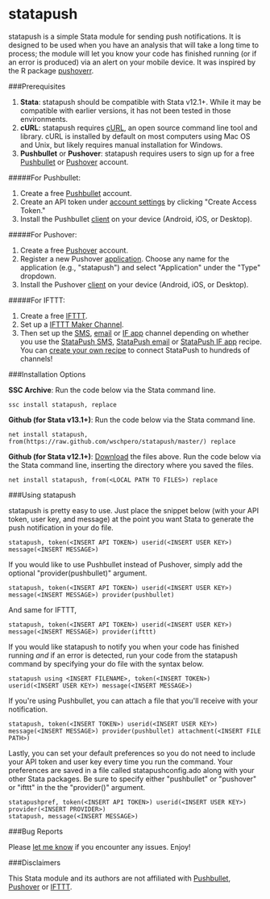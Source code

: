 # statapush
statapush is a simple Stata module for sending push notifications. It is designed to be used when you have an analysis that will take a long time to process; the module will let you know your code has finished running (or if an error is produced) via an alert on your mobile device. It was inspired by the R package [pushoverr](https://github.com/briandconnelly/pushoverr).

###Prerequisites

1. **Stata**: statapush should be compatible with Stata v12.1+. While it may be compatible with earlier versions, it has not been tested in those environments.
2. **cURL**:  statapush requires [cURL](https://curl.haxx.se/download.html), an open source command line tool and library. cURL is installed by default on most computers using Mac OS and Unix, but likely requires manual installation for Windows.
3. **Pushbullet** or **Pushover**:  statapush requires users to sign up for a free [Pushbullet](https://www.pushbullet.com) or [Pushover](https://pushover.net) account. 

#####For Pushbullet:
1. Create a free [Pushbullet](http://pushbullet.com/) account.
2. Create an API token under [account settings](https://www.pushbullet.com/#settings/account) by clicking "Create Access Token."
3. Install the Pushbullet [client](https://www.pushbullet.com/apps) on your device (Android, iOS, or Desktop).

#####For Pushover:
1. Create a free [Pushover](https://pushover.net) account.
2. Register a new Pushover [application](https://pushover.net/apps/build). Choose any name for the application (e.g., "statapush") and select "Application" under the "Type" dropdown.
3. Install the Pushover [client](https://pushover.net/clients) on your device (Android, iOS, or Desktop).

#####For IFTTT:
1. Create a free [IFTTT](https://ifttt.com/join).
2. Set up a [IFTTT Maker Channel](https://ifttt.com/maker).
3. Then set up the [SMS](https://ifttt.com/sms), [email](https://ifttt.com/email) or [IF app](https://ifttt.com/if_notifications) channel depending on whether you use the [StataPush SMS](https://ifttt.com/recipes/396911-statapush-to-sms), [StataPush email](https://ifttt.com/recipes/396816-statapush-to-email) or [StataPush IF app](https://ifttt.com/recipes/396919-statapush-to-if-notification) recipe. You can [create your own recipe](https://ifttt.com/wtf) to connect StataPush to hundreds of channels!

###Installation Options

**SSC Archive**: Run the code below via the Stata command line.
	
	ssc install statapush, replace

**Github (for Stata v13.1+)**: Run the code below via the Stata command line.

	net install statapush, from(https://raw.github.com/wschpero/statapush/master/) replace

**Github (for Stata v12.1+)**: [Download](https://github.com/wschpero/statapush/archive/master.zip) the files above. Run the code below via the Stata command line, inserting the directory where you saved the files.

	net install statapush, from(<LOCAL PATH TO FILES>) replace

###Using statapush

statapush is pretty easy to use. Just place the snippet below (with your API token, user key, and message) at the point you want Stata to generate the push notification in your do file.

	statapush, token(<INSERT API TOKEN>) userid(<INSERT USER KEY>) message(<INSERT MESSAGE>)

If you would like to use Pushbullet instead of Pushover, simply add the optional "provider(pushbullet)" argument.

    statapush, token(<INSERT API TOKEN>) userid(<INSERT USER KEY>) message(<INSERT MESSAGE>) provider(pushbullet)

And same for IFTTT,

    statapush, token(<INSERT API TOKEN>) userid(<INSERT USER KEY>) message(<INSERT MESSAGE>) provider(ifttt)

If you would like statapush to notify you when your code has finished running *and* if an error is detected, run your code from the statapush command by specifying your do file with the syntax below.

    statapush using <INSERT FILENAME>, token(<INSERT TOKEN>) userid(<INSERT USER KEY>) message(<INSERT MESSAGE>)

If you're using Pushbullet, you can attach a file that you'll receive with your notification.

    statapush, token(<INSERT TOKEN>) userid(<INSERT USER KEY>) message(<INSERT MESSAGE>) provider(pushbullet) attachment(<INSERT FILE PATH>)

Lastly, you can set your default preferences so you do not need to include your API token and user key every time you run the command. Your preferences are saved in a file called statapushconfig.ado along with your other Stata packages. Be sure to specify either "pushbullet" or "pushover" or "ifttt" in the the "provider()" argument.

    statapushpref, token(<INSERT API TOKEN>) userid(<INSERT USER KEY>) provider(<INSERT PROVIDER>)
    statapush, message(<INSERT MESSAGE>)

###Bug Reports

Please [let me know](https://github.com/wschpero/statapush/issues) if you encounter any issues. Enjoy!

###Disclaimers

This Stata module and its authors are not affiliated with [Pushbullet](http://pushbullet.com/), [Pushover](https://pushover.net) or [IFTTT](https://ifttt.com/).
